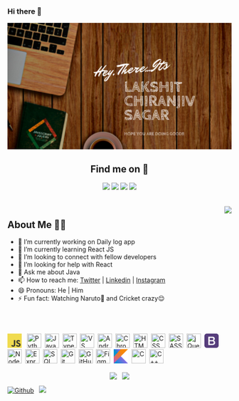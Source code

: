 ### Hi there 👋

<!-- 
**Lakshit-Chiranjiv/Lakshit-Chiranjiv** is a ✨ _special_ ✨ repository because its `README.md` (this file) appears on your GitHub profile.

Here are some ideas to get you started:
 -->


<p align="center">
  <img src="https://github.com/Lakshit-Chiranjiv/Lakshit-Chiranjiv/blob/main/images/LAKSHIT%20CHIRANJIV%20SAGAR%20(1).png" />
</p>


<div align="center">
 <h2 align="center">Find me on 🔎</h2> 
  <a href="https://twitter.com/lakshit_cs" target="_blank"><img src="https://img.shields.io/badge/twitter-%231DA1F2.svg?&style=for-the-badge&logo=twitter&logoColor=white" /></a>
  <a href="https://www.linkedin.com/in/lakshit-chiranjiv-sagar-4b0b15198/" target="_blank"><img src="https://img.shields.io/badge/linkedin-%230077B5.svg?&style=for-the-badge&logo=linkedin&logoColor=white" /></a>
  <a href="https://www.instagram.com/lakshit_cs/" target="_blank"><img src="https://img.shields.io/badge/instagram-%23E4405F.svg?&style=for-the-badge&logo=instagram&logoColor=white" /></a>
<!--   <a href="https://snehil.dev"  target="_blank"><img src="portfolio.svg"></a> -->
  <img src="https://badges.pufler.dev/visits/Lakshit-Chiranjiv/Lakshit-Chiranjiv?style=for-the-badge" />
</div>
<br>
<br>
<img align="right" src="https://github-readme-streak-stats.herokuapp.com/?user=Lakshit-Chiranjiv&theme=dark" />

## About Me 👨‍🎓
- 🔭 I’m currently working on Daily log app
- 🌱 I’m currently learning React JS
- 👯 I’m looking to connect with fellow developers
- 🤔 I’m looking for help with React
- 💬 Ask me about Java
- 📫 How to reach me: <a href="https://twitter.com/lakshit_cs" target="_blank">Twitter</a> | <a href="https://www.linkedin.com/in/lakshit-chiranjiv-sagar-4b0b15198/" target="_blank">Linkedin</a> | <a href="https://www.instagram.com/lakshit_cs/" target="_blank">Instagram</a>
- 😄 Pronouns: He | Him
- ⚡ Fun fact: Watching Naruto🍥 and Cricket crazy😌


<br><br><br>
<img src="https://raw.githubusercontent.com/github/explore/80688e429a7d4ef2fca1e82350fe8e3517d3494d/topics/javascript/javascript.png" title="JavaScript" height="32" width="32" /> &nbsp;
<img src="https://snehil.dev/images/svg/python.svg" title="Python" height="32" width="32" />&nbsp;
<img src="https://img.icons8.com/color/2x/java-coffee-cup-logo.png" title="Java" width="32" height="32"/>&nbsp;
<img src="https://snehil.dev/images/svg/typescript.svg" title="TypeScript" height="32" width="32" />&nbsp;
<img src="https://snehil.dev/images/svg/vscode.svg" title="VS Code" height="32" width="32" />&nbsp;
<img src="https://upload.wikimedia.org/wikipedia/commons/9/95/Android_Studio_Icon_3.6.svg" title="Android Studio" height="32" width="32" />&nbsp;
<img src="https://snehil.dev/images/svg/chrome.svg" title="Chrome Dev Tools" height="32" width="32" />&nbsp;
<img src="https://snehil.dev/images/svg/html.svg" title="HTML" height="32" width="32" />&nbsp;
<img src="https://snehil.dev/images/svg/css.svg" title="CSS" height="32" width="32" />&nbsp;
<img src="https://snehil.dev/images/svg/sass.svg" title="SASS" height="32" width="32" />&nbsp;
<img src="https://snehil.dev/images/svg/jquery.svg" title="jQuery" height="32" width="32" />&nbsp;
<img src="https://raw.githubusercontent.com/github/explore/80688e429a7d4ef2fca1e82350fe8e3517d3494d/topics/bootstrap/bootstrap.png" title="Bootstrap" height="32" width="32" />&nbsp;
<img src="https://snehil.dev/images/svg/nodejs.svg" title="Node.js" height="32" width="32" />&nbsp;
<img src="https://snehil.dev/images/svg/express.svg" title="Express.js" height="32" width="32" />&nbsp;
<img src="https://snehil.dev/images/svg/sql.svg" title="SQL" height="32" width="32" />&nbsp;
<img src="https://snehil.dev/images/svg/git.svg" title="Git" height="32" width="32" />&nbsp;
<img src="https://snehil.dev/images/svg/github.svg" title="GitHub" height="32" width="32" />&nbsp;
<img src="https://snehil.dev/images/svg/figma.svg" title="Figma" height="32" width="32" />&nbsp;
<img src="https://raw.githubusercontent.com/github/explore/80688e429a7d4ef2fca1e82350fe8e3517d3494d/topics/kotlin/kotlin.png" title="Kotlin" height="32" width="32" />&nbsp;
<img src="https://img.icons8.com/color/50/000000/c-programming.png" title="C" height="32" width="32" />&nbsp;
<img src="https://img.icons8.com/color/48/000000/c-plus-plus-logo.png" title="C++" height="32" width="32" />&nbsp;
<br>

<p align="center">
  <img align="center" src="https://github-readme-stats.vercel.app/api?username=Lakshit-Chiranjiv&theme=tokyonight&count_private=true&include_all_commits=true&show_icons=true&custom_title=%23%20GitHub%20Stats%20%E2%9C%85" width="460" /> &nbsp;
  <img align="center" src="https://github-readme-stats-lakshit-chiranjiv.vercel.app/api/top-langs/?username=Lakshit-Chiranjiv&theme=tokyonight&layout=compact&langs_count=10&custom_title=%23%20Most%20Used%20Languages%20%F0%9F%91%A8%F0%9F%8F%BD%E2%80%8D%F0%9F%92%BB" />
<!--  <img align="center" src="https://github-readme-stats-lakshit-chiranjiv.vercel.app/api/top-langs/?username=Lakshit-Chiranjiv&langs_count=8&theme=radical" /> -->
</p>


<!-- [![Top Langs](https://github-readme-stats.vercel.app/api/top-langs/?username=Lakshit-Chiranjiv&langs_count=8&theme=radical)](https://github.com/Lakshit-Chiranjiv/github-readme-stats) -->

[![Github](https://img.shields.io/github/followers/Lakshit-Chiranjiv?label=Follow&style=social)](https://github.com/Lakshit-Chiranjiv) &nbsp;
![](https://visitor-badge.laobi.icu/badge?page_id=Lakshit-Chiranjiv.Lakshit-Chiranjiv)
